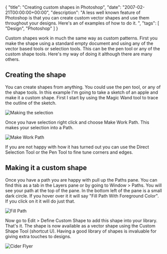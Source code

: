 {
  "title": "Creating custom shapes in Photoshop",
  "date": "2007-02-21T00:00:00+00:00",
  "description": "A less well known feature of Photoshop is that you can create custom vector shapes and use them throughout your designs. Here's an of examples of how to do it. ",
  "tags": [
    "Design",
    "Photoshop"
  ]
}

Custom shapes work in much the same way as custom patterns. First you make the shape using a standard empty document and using any of the vector based tools or selection tools. This can be the pen tool or any of the custom shape tools. Here's my way of doing it although there are many others. 

## Creating the shape

You can create shapes from anything. You could use the pen tool, or any of the shape tools. In this example I'm going to take a sketch of an apple and make it a custom shape. First I start by using the Magic Wand tool to trace the outline of the sketch. 

![Making the selection][1] 

Once you have selection right click and choose Make Work Path. This makes your selection into a Path.

![Make Work Path][2] 

If you are not happy with how it has turned out you can use the Direct Selection Tool or the Pen Tool to fine tune corners and edges.

## Making it a custom shape

Once you have a path you are happy with pull up the Paths pane. You can find this as a tab in the Layers pane or by going to Window > Paths. You will see your path at the top of the pane. In the bottom left of the pane is a small dark circle. If you hover over it it will say "Fill Path With Foreground Color". If you click on it it will do just that. 

![Fill Path][3] 

Now go to Edit > Define Custom Shape to add this shape into your library. That's it. The shape is now available as a vector shape using the Custom Shape Tool (shortcut U). Having a good library of shapes is invaluable for giving extra touches to designs.

![Cider Flyer][4]

 [1]: /images/articles/selection.jpg 
 [2]: /images/articles/make_path.jpg 
 [3]: /images/articles/fill_path.jpg 
 [4]: /images/articles/cider_festival.jpg 
